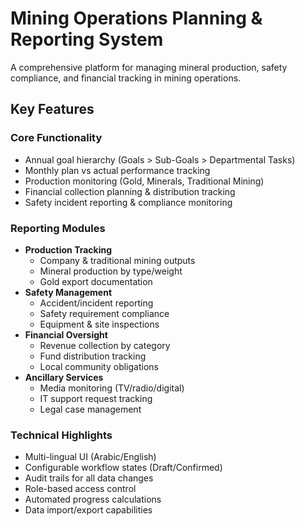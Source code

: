# Mining Operations Planning & Reporting System

A comprehensive platform for managing mineral production, safety compliance, and financial tracking in mining operations.

## Key Features

### Core Functionality
- Annual goal hierarchy (Goals > Sub-Goals > Departmental Tasks)
- Monthly plan vs actual performance tracking
- Production monitoring (Gold, Minerals, Traditional Mining)
- Financial collection planning & distribution tracking
- Safety incident reporting & compliance monitoring

### Reporting Modules
- **Production Tracking**
  - Company & traditional mining outputs
  - Mineral production by type/weight
  - Gold export documentation
- **Safety Management**
  - Accident/incident reporting
  - Safety requirement compliance
  - Equipment & site inspections
- **Financial Oversight**
  - Revenue collection by category
  - Fund distribution tracking
  - Local community obligations
- **Ancillary Services**
  - Media monitoring (TV/radio/digital)
  - IT support request tracking
  - Legal case management

### Technical Highlights
- Multi-lingual UI (Arabic/English)
- Configurable workflow states (Draft/Confirmed)
- Audit trails for all data changes
- Role-based access control
- Automated progress calculations
- Data import/export capabilities
